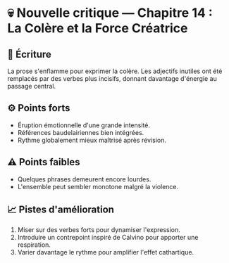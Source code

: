 # 💀 Nouvelle critique — Chapitre 14 : La Colère et la Force Créatrice

## 🧠 Écriture
La prose s'enflamme pour exprimer la colère. Les adjectifs inutiles ont été remplacés par des verbes plus incisifs, donnant davantage d'énergie au passage central.

## ⚙️ Points forts
- Éruption émotionnelle d'une grande intensité.
- Références baudelairiennes bien intégrées.
- Rythme globalement mieux maîtrisé après révision.

## ⚠️ Points faibles
- Quelques phrases demeurent encore lourdes.
- L'ensemble peut sembler monotone malgré la violence.

## 📈 Pistes d'amélioration
1. Miser sur des verbes forts pour dynamiser l'expression.
2. Introduire un contrepoint inspiré de Calvino pour apporter une respiration.
3. Varier davantage le rythme pour amplifier l'effet cathartique.
